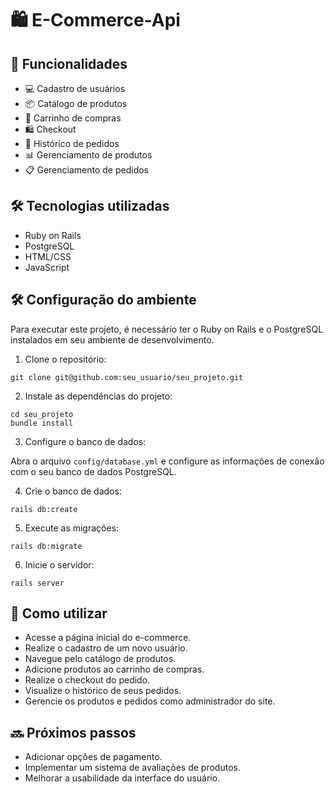 <h1>🛍️ E-Commerce-Api</h1>

<h2>🚀 Funcionalidades</h2>

<ul>
  <li>💻 Cadastro de usuários</li>
  <li>📦 Catálogo de produtos</li>
  <li>🛒 Carrinho de compras</li>
  <li>🛍️ Checkout</li>
  <li>📜 Histórico de pedidos</li>
  <li>📊 Gerenciamento de produtos</li>
  <li>📋 Gerenciamento de pedidos</li>
</ul>

<h2>🛠️ Tecnologias utilizadas</h2>

<ul>
  <li>Ruby on Rails</li>
  <li>PostgreSQL</li>
  <li>HTML/CSS</li>
  <li>JavaScript</li>
</ul>

<h2>🛠️ Configuração do ambiente</h2>

<p>Para executar este projeto, é necessário ter o Ruby on Rails e o PostgreSQL instalados em seu ambiente de desenvolvimento.</p>

<ol>
  <li>Clone o repositório:</li>
</ol>

<pre><code>git clone git@github.com:seu_usuario/seu_projeto.git
</code></pre>

<ol start="2">
  <li>Instale as dependências do projeto:</li>
</ol>

<pre><code>cd seu_projeto
bundle install
</code></pre>

<ol start="3">
  <li>Configure o banco de dados:</li>
</ol>

<p>Abra o arquivo <code>config/database.yml</code> e configure as informações de conexão com o seu banco de dados PostgreSQL.</p>

<ol start="4">
  <li>Crie o banco de dados:</li>
</ol>

<pre><code>rails db:create
</code></pre>

<ol start="5">
  <li>Execute as migrações:</li>
</ol>

<pre><code>rails db:migrate
</code></pre>

<ol start="6">
  <li>Inicie o servidor:</li>
</ol>

<pre><code>rails server
</code></pre>

<h2>🎈 Como utilizar</h2>

<ul>
  <li>Acesse a página inicial do e-commerce.</li>
  <li>Realize o cadastro de um novo usuário.</li>
  <li>Navegue pelo catálogo de produtos.</li>
  <li>Adicione produtos ao carrinho de compras.</li>
  <li>Realize o checkout do pedido.</li>
  <li>Visualize o histórico de seus pedidos.</li>
  <li>Gerencie os produtos e pedidos como administrador do site.</li>
</ul>

<h2>🔜 Próximos passos</h2>

<ul>
  <li>Adicionar opções de pagamento.</li>
  <li>Implementar um sistema de avaliações de produtos.</li>
  <li>Melhorar a usabilidade da interface do usuário.</li>
</ul>
